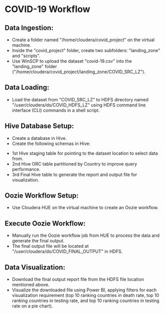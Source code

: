 # COVID-19 Workflow

## Data Ingestion:
- Create a folder named "/home/cloudera/covid_project" on the virtual machine.
- Inside the "covid_project" folder, create two subfolders: "landing_zone" and "scripts".
- Use WinSCP to upload the dataset "covid-19.csv" into the "landing_zone" folder ("/home/cloudera/covid_project/landing_zone/COVID_SRC_LZ").

## Data Loading:
- Load the dataset from "COVID_SRC_LZ" to HDFS directory named "/user/cloudera/ds/COVID_HDFS_LZ" using HDFS command line interface (CLI) commands in a shell script.

## Hive Database Setup:
- Create a database in Hive.
- Create the following schemas in Hive:
* 1st Hive staging table for pointing to the dataset location to select data from.
* 2nd Hive ORC table partitioned by Country to improve query performance.
* 3rd Final Hive table to generate the report and output file for visualization.

## Oozie Workflow Setup:
- Use Cloudera HUE on the virtual machine to create an Oozie workflow.

## Execute Oozie Workflow:
- Manually run the Oozie workflow job from HUE to process the data and generate the final output.
- The final output file will be located at "/user/cloudera/ds/COVID_FINAL_OUTPUT" in HDFS.

## Data Visualization:
- Download the final output report file from the HDFS file location mentioned above.
- Visualize the downloaded file using Power BI, applying filters for each visualization requirement (top 10 ranking countries in death rate, top 10 ranking countries in testing rate, and top 10 ranking countries in testing rate on a pie chart).
